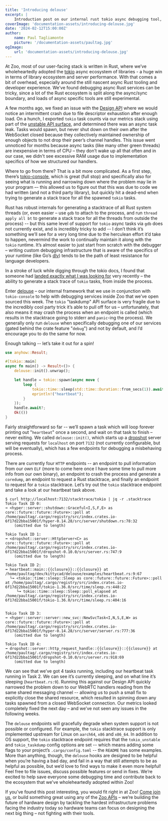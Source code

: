 ```yaml
---
title: 'Introducing delouse'
excerpt: |
    Introduction post on our internal rust tokio async debugging tool, delouse!
coverImage: 'documentation-assets/introducing-delouse.jpg'
date: '2024-02-12T15:00:00Z'
author:
    name: Paul Tagliamonte
    picture: '/documentation-assets/paultag.jpg'
ogImage:
    url: 'documentation-assets/introducing-delouse.jpg'
---
```


At Zoo, most of our user-facing stack is written in Rust, where we’ve
wholeheartedly adopted the [tokio](https://tokio.rs/) async ecosystem of
libraries - a huge win in terms of library ecosystem and server performance.
With that comes a bit of overhead, especially around the still nascent async
Rust tooling and developer experience. We’ve found debugging async Rust
services can be tricky, since a lot of the Rust ecosystem is split along the
async/sync boundary, and loads of async specific tools are still experimental.

A few months ago, we fixed an issue with the
[Design API](https://zoo.dev/design-api)
where we would notice an intermittent crash due to file descriptor exhaustion
after enough load. On a hunch, I exported `tokio` task counts via our metrics
stack using part of the
[unstable API surface](https://docs.rs/tokio/latest/tokio/runtime/struct.Handle.html#method.metrics),
and determined there was an async task leak. Tasks would spawn, but never shut
down on their own after the WebSocket closed because they collectively
maintained ownership of enough objects to not drop their peer’s channel
handles. This issue went unnoticed for months because async tasks (like many
other green threads) are inexpensive in terms of CPU – they don’t wake up all
that often and in our case, we didn't see excessive RAM usage due to
implementation specifics of how we structured our handlers.

Where to go from there? That is a bit more complicated. As a first step,
there’s [tokio-console](https://github.com/tokio-rs/console), which is great
(full stop) and specifically also for seeing what is running and narrowing down
where the problem may lie in your program –- this allowed us to figure out that
this was due to code we had written (and not a third party library), but
quickly hit a dead-end when trying to generate a stack trace for all the
spawned `tokio` tasks.

Rust has robust internals for generating a stacktrace of all Rust system
threads (or, even easier – use `gdb` to attach to the process, and run 
`thread apply all bt` to generate a stack trace for all the threads from outside
the process) -- but this same level of support for `tokio` async tasks via `gdb`
does not currently exist, and is incredibly tricky to add -- I don’t think it’s
something we’ll see for a very long time due to the herculean effort it’d take
to happen, nevermind the work to continually maintain it along with the `tokio`
runtime. It’s almost easier to just start from scratch with the debugger – writing
custom debugging infrastructure that is aware of the specifics of your runtime
(like Go’s [dlv](https://github.com/go-delve/delve)) tends to be the path of
least resistance for language developers.

In a stroke of luck while digging through the tokio docs, I found that
someone had
[landed exactly what I was looking for](https://docs.rs/tokio/latest/tokio/runtime/struct.Handle.html#method.dump)
very recently – the ability to generate a stack trace of `tokio` tasks, from
inside the process.

Enter [delouse](https://github.com/KittyCAD/delouse) – our internal framework
that we use in conjunction with `tokio-console` to help with debugging services
inside Zoo that we’ve open sourced this week. The `tokio` "taskdump" API surface
is very fragile due to the incredibly cool party trick it’s able to pull off
for us – unfortunately, that also means it may crash the process when an
endpoint is called (which results in the stacktrace going to stderr and
`panic`-ing the process). We generally only run `delouse` when specifically
debugging one of our services (gated behind the crate feature "`debug`")
and not by default, and I’d encourage you to do the same for now.

Enough talking -- let’s take it out for a spin!

```rust
use anyhow::Result;

#[tokio::main]
async fn main() -> Result<()> {
    delouse::init().unwrap();

    let handle = tokio::spawn(async move {
        loop {
            tokio::time::sleep(std::time::Duration::from_secs(1)).await;
            eprintln!("heartbeat");
        }
    });
    handle.await?;
    Ok(())
}
```

Fairly straightforward so far -- we’ll spawn a task which will loop forever
printing out "`heartbeat`" once a second, and wait on that task to finish –
never exiting.  We called `delouse::init()`, which starts up a
[dropshot](https://crates.io/crates/dropshot) server serving requests for
`localhost` on port `7132` (not currently configurable, but will be eventually),
which has a few endpoints for debugging a misbehaving process.

There are currently four `HTTP` endpoints -- an endpoint to pull information
from our own `ELF` (more to come here once I have some time to pull more info
from our own binary), an endpoint to crash the process and generate a
`coredump`, an endpoint to request a Rust stacktrace, and finally an endpoint
to request for a `tokio` stacktrace. Let’s try out the `tokio` stacktrace
endpoint and take a look at our heartbeat task above.

```
$ curl http://localhost:7132/stacktrace/tokio | jq -r .stacktrace
Tokio Task ID 0:
╼ <hyper::server::shutdown::Graceful<I,S,F,E> as core::future::future::Future>::poll at /home/paultag/.cargo/registry/src/index.crates.io-6f17d22bba15001f/hyper-0.14.28/src/server/shutdown.rs:78:32
    (omitted due to length)

Tokio Task ID 1:
╼ <dropshot::server::HttpServer<C> as core::future::future::Future>::poll at /home/paultag/.cargo/registry/src/index.crates.io-6f17d22bba15001f/dropshot-0.10.0/src/server.rs:747:9
    (omitted due to length)

Tokio Task ID 2:
╼ heartbeat::main::{{closure}}::{{closure}} at /home/paultag/dev/kittycad/delouse/examples/heartbeat.rs:9:67
  └╼ <tokio::time::sleep::Sleep as core::future::future::Future>::poll at /home/paultag/.cargo/registry/src/index.crates.io-6f17d22bba15001f/tokio-1.36.0/src/time/sleep.rs:448:22
     └╼ tokio::time::sleep::Sleep::poll_elapsed at /home/paultag/.cargo/registry/src/index.crates.io-6f17d22bba15001f/tokio-1.36.0/src/time/sleep.rs:404:16


Tokio Task ID 3:
╼ <hyper::server::server::new_svc::NewSvcTask<I,N,S,E,W> as core::future::future::Future>::poll at /home/paultag/.cargo/registry/src/index.crates.io-6f17d22bba15001f/hyper-0.14.28/src/server/server.rs:777:36
    (omitted due to length)

Tokio Task ID 4:
╼ dropshot::server::http_request_handle::{{closure}}::{{closure}} at /home/paultag/.cargo/registry/src/index.crates.io-6f17d22bba15001f/dropshot-0.10.0/src/server.rs:918:69
    (omitted due to length)
```

We can see that we’ve got 4 tasks running, including our heartbeat task running
in Task 2. We can see it’s currently sleeping, and on what line it’s sleeping
(`heartbeat.rs:9`). Running this against our Design API quickly narrowed the
problem down to our WebRTC handlers reading from the same shared messaging
channel -- allowing us to push a small fix to explicitly close the shared
resource, which resulted in spinning down any tasks spawned from a closed
WebSocket connection. Our metrics looked completely fixed the next day – and
we’ve not seen any issues in the following weeks.

The `delouse` endpoints will gracefully degrade when system support is not
possible or configured. For example, the `tokio` stacktrace support is only
implemented upstream for Linux on `aarch64`, `x86` and `x86_64`. In addition to
OS support, the `tokio` stacktrace endpoint requires that the `tokio_unstable`
and `tokio_taskdump` config options are set -- which means adding some flags to
your project’s `.cargo/config.toml` -- the `README` has some examples. More
than anything, though, the `delouse` hooks are designed to be helpful when
you’re having a bad day, and fail in a way that still attempts to be as helpful
as possible, but we’d love to find ways to make it even more helpful! Feel free
to file issues, discuss possible features or send in fixes.  We’re excited to
help save everyone some debugging time and contribute back to the ecosystem
that we've wholeheartedly adopted within Zoo!

If you’ve found this post interesting, you would fit right in at Zoo!
[Come join us](https://zoo.dev/careers), or build something great using any of
the [Zoo APIs](https://zoo.dev/docs/api) – we’re building the future of hardware
design by tackling the hardest infrastructure problems facing the industry
today so hardware teams can focus on designing the next big thing – not
fighting with their tools.
